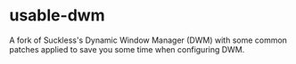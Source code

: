 # usable-dwm
A fork of Suckless's Dynamic Window Manager (DWM) with some common patches applied to save you some time when configuring DWM.
